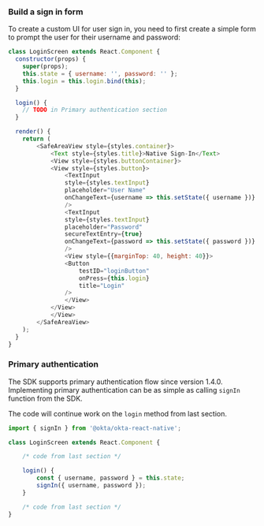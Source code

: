 ### Build a sign in form

To create a custom UI for user sign in, you need to first create a simple form to prompt the user for their username and password:

```javascript
class LoginScreen extends React.Component {
  constructor(props) {
    super(props);
    this.state = { username: '', password: '' };
    this.login = this.login.bind(this);
  }

  login() {
    // TODO in Primary authentication section
  }

  render() {
    return (
        <SafeAreaView style={styles.container}>
            <Text style={styles.title}>Native Sign-In</Text>
            <View style={styles.buttonContainer}>
            <View style={styles.button}>
                <TextInput
                style={styles.textInput}
                placeholder="User Name"
                onChangeText={username => this.setState({ username })}
                />
                <TextInput
                style={styles.textInput}
                placeholder="Password"
                secureTextEntry={true}
                onChangeText={password => this.setState({ password })}
                />
                <View style={{marginTop: 40, height: 40}}>
                <Button
                    testID="loginButton"
                    onPress={this.login}
                    title="Login"
                />
                </View>
            </View>
            </View>
        </SafeAreaView>
    );
  }
}
```

### Primary authentication

The SDK supports primary authentication flow since version 1.4.0. Implementing primary authentication can be as simple as calling `signIn` function from the SDK.

The code will continue work on the `login` method from last section.

```javascript
import { signIn } from '@okta/okta-react-native';

class LoginScreen extends React.Component {

    /* code from last section */

    login() {
        const { username, password } = this.state;
        signIn({ username, password });
    }

    /* code from last section */
}
```